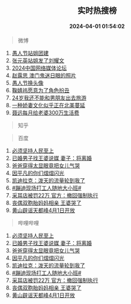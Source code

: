 <div align="center"><h2>实时热搜榜</h2><h4>2024-04-01 01:54:02</h4></div>

> 微博  

1. [愚人节站姐团建](https://s.weibo.com/weibo?q=%23%E6%84%9A%E4%BA%BA%E8%8A%82%E7%AB%99%E5%A7%90%E5%9B%A2%E5%BB%BA%23&t=31&band_rank=1&Refer=top)<br />
2. [张元英站姐发了刘耀文](https://s.weibo.com/weibo?q=%23%E5%BC%A0%E5%85%83%E8%8B%B1%E7%AB%99%E5%A7%90%E5%8F%91%E4%BA%86%E5%88%98%E8%80%80%E6%96%87%23&t=31&band_rank=2&Refer=top)<br />
3. [2024中国网络媒体论坛](https://s.weibo.com/weibo?q=%232024%E4%B8%AD%E5%9B%BD%E7%BD%91%E7%BB%9C%E5%AA%92%E4%BD%93%E8%AE%BA%E5%9D%9B%23&t=31&band_rank=3&Refer=top)<br />
4. [赵露思 澳门鬼迷日眼的照片](https://s.weibo.com/weibo?q=%E8%B5%B5%E9%9C%B2%E6%80%9D%20%E6%BE%B3%E9%97%A8%E9%AC%BC%E8%BF%B7%E6%97%A5%E7%9C%BC%E7%9A%84%E7%85%A7%E7%89%87&t=31&band_rank=4&Refer=top)<br />
5. [愚人节换头像](https://s.weibo.com/weibo?q=%23%E6%84%9A%E4%BA%BA%E8%8A%82%E6%8D%A2%E5%A4%B4%E5%83%8F%23&t=31&band_rank=5&Refer=top)<br />
6. [鞠婧祎愿意为了角色扮丑](https://s.weibo.com/weibo?q=%23%E9%9E%A0%E5%A9%A7%E7%A5%8E%E6%84%BF%E6%84%8F%E4%B8%BA%E4%BA%86%E8%A7%92%E8%89%B2%E6%89%AE%E4%B8%91%23&t=31&band_rank=6&Refer=top)<br />
7. [24岁我还不能和男朋友出去旅游](https://s.weibo.com/weibo?q=%2324%E5%B2%81%E6%88%91%E8%BF%98%E4%B8%8D%E8%83%BD%E5%92%8C%E7%94%B7%E6%9C%8B%E5%8F%8B%E5%87%BA%E5%8E%BB%E6%97%85%E6%B8%B8%23&t=31&band_rank=7&Refer=top)<br />
8. [一种娇妻文化似乎正在北美蔓延](https://s.weibo.com/weibo?q=%23%E4%B8%80%E7%A7%8D%E5%A8%87%E5%A6%BB%E6%96%87%E5%8C%96%E4%BC%BC%E4%B9%8E%E6%AD%A3%E5%9C%A8%E5%8C%97%E7%BE%8E%E8%94%93%E5%BB%B6%23&t=31&band_rank=8&Refer=top)<br />
9. [聂远每月给老婆300万生活费](https://s.weibo.com/weibo?q=%23%E8%81%82%E8%BF%9C%E6%AF%8F%E6%9C%88%E7%BB%99%E8%80%81%E5%A9%86300%E4%B8%87%E7%94%9F%E6%B4%BB%E8%B4%B9%23&t=31&band_rank=9&Refer=top)<br />

> 知乎  


> 百度  

1. [必须坚持人民至上](https://www.baidu.com/s?wd=%E5%BF%85%E9%A1%BB%E5%9D%9A%E6%8C%81%E4%BA%BA%E6%B0%91%E8%87%B3%E4%B8%8A&sa=fyb_news&rsv_dl=fyb_news)<br />
2. [已婚男子找王婆说媒 妻子：将离婚](https://www.baidu.com/s?wd=%E5%B7%B2%E5%A9%9A%E7%94%B7%E5%AD%90%E6%89%BE%E7%8E%8B%E5%A9%86%E8%AF%B4%E5%AA%92+%E5%A6%BB%E5%AD%90%EF%BC%9A%E5%B0%86%E7%A6%BB%E5%A9%9A&sa=fyb_news&rsv_dl=fyb_news)<br />
3. [爸爸穿得太显眼竟把女儿气哭](https://www.baidu.com/s?wd=%E7%88%B8%E7%88%B8%E7%A9%BF%E5%BE%97%E5%A4%AA%E6%98%BE%E7%9C%BC%E7%AB%9F%E6%8A%8A%E5%A5%B3%E5%84%BF%E6%B0%94%E5%93%AD&sa=fyb_news&rsv_dl=fyb_news)<br />
4. [因平凡的你们熠熠闪光](https://www.baidu.com/s?wd=%E5%9B%A0%E5%B9%B3%E5%87%A1%E7%9A%84%E4%BD%A0%E4%BB%AC%E7%86%A0%E7%86%A0%E9%97%AA%E5%85%89&sa=fyb_news&rsv_dl=fyb_news)<br />
5. [凯迪拉克：泼天的流量轮到我了](https://www.baidu.com/s?wd=%E5%87%AF%E8%BF%AA%E6%8B%89%E5%85%8B%EF%BC%9A%E6%B3%BC%E5%A4%A9%E7%9A%84%E6%B5%81%E9%87%8F%E8%BD%AE%E5%88%B0%E6%88%91%E4%BA%86&sa=fyb_news&rsv_dl=fyb_news)<br />
6. [#蹦迪现场打工人随地大小班#](https://www.baidu.com/s?wd=%23%E8%B9%A6%E8%BF%AA%E7%8E%B0%E5%9C%BA%E6%89%93%E5%B7%A5%E4%BA%BA%E9%9A%8F%E5%9C%B0%E5%A4%A7%E5%B0%8F%E7%8F%AD%23&sa=fyb_news&rsv_dl=fyb_news)<br />
7. [采耳店被罚22万 官方：撤回强制执行](https://www.baidu.com/s?wd=%E9%87%87%E8%80%B3%E5%BA%97%E8%A2%AB%E7%BD%9A22%E4%B8%87+%E5%AE%98%E6%96%B9%EF%BC%9A%E6%92%A4%E5%9B%9E%E5%BC%BA%E5%88%B6%E6%89%A7%E8%A1%8C&sa=fyb_news&rsv_dl=fyb_news)<br />
8. [丧偶双胞胎妈妈相亲 王婆哭了](https://www.baidu.com/s?wd=%E4%B8%A7%E5%81%B6%E5%8F%8C%E8%83%9E%E8%83%8E%E5%A6%88%E5%A6%88%E7%9B%B8%E4%BA%B2+%E7%8E%8B%E5%A9%86%E5%93%AD%E4%BA%86&sa=fyb_news&rsv_dl=fyb_news)<br />
9. [黄山辟谣天都峰4月1日开放](https://www.baidu.com/s?wd=%E9%BB%84%E5%B1%B1%E8%BE%9F%E8%B0%A3%E5%A4%A9%E9%83%BD%E5%B3%B04%E6%9C%881%E6%97%A5%E5%BC%80%E6%94%BE&sa=fyb_news&rsv_dl=fyb_news)<br />

> 哔哩哔哩  

1. [必须坚持人民至上](https://www.baidu.com/s?wd=%E5%BF%85%E9%A1%BB%E5%9D%9A%E6%8C%81%E4%BA%BA%E6%B0%91%E8%87%B3%E4%B8%8A&sa=fyb_news&rsv_dl=fyb_news)<br />
2. [已婚男子找王婆说媒 妻子：将离婚](https://www.baidu.com/s?wd=%E5%B7%B2%E5%A9%9A%E7%94%B7%E5%AD%90%E6%89%BE%E7%8E%8B%E5%A9%86%E8%AF%B4%E5%AA%92+%E5%A6%BB%E5%AD%90%EF%BC%9A%E5%B0%86%E7%A6%BB%E5%A9%9A&sa=fyb_news&rsv_dl=fyb_news)<br />
3. [爸爸穿得太显眼竟把女儿气哭](https://www.baidu.com/s?wd=%E7%88%B8%E7%88%B8%E7%A9%BF%E5%BE%97%E5%A4%AA%E6%98%BE%E7%9C%BC%E7%AB%9F%E6%8A%8A%E5%A5%B3%E5%84%BF%E6%B0%94%E5%93%AD&sa=fyb_news&rsv_dl=fyb_news)<br />
4. [因平凡的你们熠熠闪光](https://www.baidu.com/s?wd=%E5%9B%A0%E5%B9%B3%E5%87%A1%E7%9A%84%E4%BD%A0%E4%BB%AC%E7%86%A0%E7%86%A0%E9%97%AA%E5%85%89&sa=fyb_news&rsv_dl=fyb_news)<br />
5. [凯迪拉克：泼天的流量轮到我了](https://www.baidu.com/s?wd=%E5%87%AF%E8%BF%AA%E6%8B%89%E5%85%8B%EF%BC%9A%E6%B3%BC%E5%A4%A9%E7%9A%84%E6%B5%81%E9%87%8F%E8%BD%AE%E5%88%B0%E6%88%91%E4%BA%86&sa=fyb_news&rsv_dl=fyb_news)<br />
6. [#蹦迪现场打工人随地大小班#](https://www.baidu.com/s?wd=%23%E8%B9%A6%E8%BF%AA%E7%8E%B0%E5%9C%BA%E6%89%93%E5%B7%A5%E4%BA%BA%E9%9A%8F%E5%9C%B0%E5%A4%A7%E5%B0%8F%E7%8F%AD%23&sa=fyb_news&rsv_dl=fyb_news)<br />
7. [采耳店被罚22万 官方：撤回强制执行](https://www.baidu.com/s?wd=%E9%87%87%E8%80%B3%E5%BA%97%E8%A2%AB%E7%BD%9A22%E4%B8%87+%E5%AE%98%E6%96%B9%EF%BC%9A%E6%92%A4%E5%9B%9E%E5%BC%BA%E5%88%B6%E6%89%A7%E8%A1%8C&sa=fyb_news&rsv_dl=fyb_news)<br />
8. [丧偶双胞胎妈妈相亲 王婆哭了](https://www.baidu.com/s?wd=%E4%B8%A7%E5%81%B6%E5%8F%8C%E8%83%9E%E8%83%8E%E5%A6%88%E5%A6%88%E7%9B%B8%E4%BA%B2+%E7%8E%8B%E5%A9%86%E5%93%AD%E4%BA%86&sa=fyb_news&rsv_dl=fyb_news)<br />
9. [黄山辟谣天都峰4月1日开放](https://www.baidu.com/s?wd=%E9%BB%84%E5%B1%B1%E8%BE%9F%E8%B0%A3%E5%A4%A9%E9%83%BD%E5%B3%B04%E6%9C%881%E6%97%A5%E5%BC%80%E6%94%BE&sa=fyb_news&rsv_dl=fyb_news)<br />

